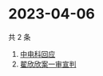 # 2023-04-06

共 2 条

<!-- BEGIN -->
<!-- 最后更新时间 Thu Apr 06 2023 01:07:03 GMT+0800 (China Standard Time) -->

1. [中电科回应](https://www.zhihu.com/search?q=%E4%B8%AD%E7%94%B5%E7%A7%91%E5%9B%9E%E5%BA%94)
1. [翟欣欣案一审宣判](https://www.zhihu.com/search?q=%E7%BF%9F%E6%AC%A3%E6%AC%A3%E6%A1%88%E4%B8%80%E5%AE%A1%E5%AE%A3%E5%88%A4)

<!-- END -->
